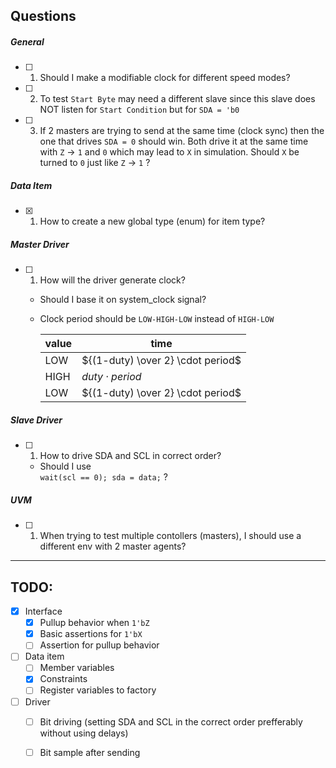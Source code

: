 ## Questions

##### General

- [ ] 1. Should I make a modifiable clock for different speed modes?

- [ ] 2. To test `Start Byte` may need a different slave since this slave does NOT listen for `Start Condition` but for `SDA = 'b0`

- [ ] 3. If 2 masters are trying to send at the same time (clock sync) then the one that drives `SDA = 0` should win. Both drive it at the same time with `Z` &rarr; `1` and `0` which may lead to `X` in simulation. Should `X` be turned to `0` just like `Z` &rarr; `1` ?

##### Data Item

- [x] 1. How to create a new global type (enum) for item type?

##### Master Driver

- [ ] 1. How will the driver generate clock?
    - Should I base it on system_clock signal?
    - Clock period should be ``LOW-HIGH-LOW`` instead of ``HIGH-LOW``

        | value | time |
        |---|---|
        | LOW | ${(1-duty) \over 2} \cdot period$ |
        | HIGH | $duty \cdot period$ |
        | LOW | ${(1-duty) \over 2} \cdot period$ |

##### Slave Driver

- [ ] 1. How to drive SDA and SCL in correct order?
    - Should I use<br> ``wait(scl == 0); sda = data;`` ?

##### UVM
- [ ] 1. When trying to test multiple contollers (masters), I should use a different env with 2 master agents?

---

## TODO:

- [x] Interface
    - [x] Pullup behavior when `1'bZ`
    - [x] Basic assertions for `1'bX`
    - [ ] Assertion for pullup behavior
- [ ] Data item
    - [ ] Member variables
    - [x] Constraints
    - [ ] Register variables to factory
- [ ] Driver
    - [ ] Bit driving (setting SDA and SCL in the correct order prefferably without using delays)
    - [ ] Bit sample after sending

